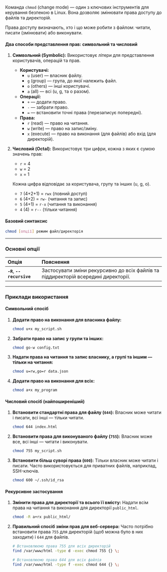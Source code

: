 Команда `chmod` (change mode) — один з ключових інструментів для керування безпекою в Linux. Вона дозволяє змінювати права доступу до файлів та директорій.

Права доступу визначають, хто і що може робити з файлом: читати, писати (змінювати) або виконувати.

#### **Два способи представлення прав: символьний та числовий**

1.  **Символьний (Symbolic):** Використовує літери для представлення користувачів, операцій та прав.
    *   **Користувачі:**
        *   `u` (user) — власник файлу.
        *   `g` (group) — група, до якої належить файл.
        *   `o` (others) — інші користувачі.
        *   `a` (all) — всі (u, g, та o разом).
    *   **Операції:**
        *   `+` — додати право.
        *   `-` — забрати право.
        *   `=` — встановити точні права (перезаписує попередні).
    *   **Права:**
        *   `r` (read) — право на читання.
        *   `w` (write) — право на запис/зміну.
        *   `x` (execute) — право на виконання (для файлів) або вхід (для директорій).

2.  **Числовий (Octal):** Використовує три цифри, кожна з яких є сумою значень прав:
    *   `r` = 4
    *   `w` = 2
    *   `x` = 1

    Кожна цифра відповідає за користувача, групу та інших (u, g, o).
    *   `7` (4+2+1) = `rwx` (повний доступ)
    *   `6` (4+2) = `rw-` (читання та запис)
    *   `5` (4+1) = `r-x` (читання та виконання)
    *   `4` (4) = `r--` (тільки читання)

#### **Базовий синтаксис**

```bash
chmod [опції] режим файл/директорія
```

--- 

### **Основні опції**

| Опція | Пояснення |
| :--- | :--- |
| **`-R`**, **`--recursive`** | Застосувати зміни рекурсивно до всіх файлів та піддиректорій всередині директорії. |

--- 

### **Приклади використання**

#### Символьний спосіб

1.  **Додати право на виконання для власника файлу:**
    ```bash
    chmod u+x my_script.sh
    ```

2.  **Забрати право на запис у групи та інших:**
    ```bash
    chmod go-w config.txt
    ```

3.  **Надати права на читання та запис власнику, а групі та іншим — тільки на читання:**
    ```bash
    chmod u=rw,go=r data.json
    ```

4.  **Додати право на виконання для всіх:**
    ```bash
    chmod a+x my_program
    ```

#### Числовий спосіб (найпоширеніший)

1.  **Встановити стандартні права для файлу (`644`):**
    Власник може читати і писати, всі інші — тільки читати.
    ```bash
    chmod 644 index.html
    ```

2.  **Встановити права для виконуваного файлу (`755`):**
    Власник може все, всі інші — читати і виконувати.
    ```bash
    chmod 755 my_script.sh
    ```

3.  **Встановити більш суворі права (`600`):**
    Тільки власник може читати і писати. Часто використовується для приватних файлів, наприклад, SSH-ключів.
    ```bash
    chmod 600 ~/.ssh/id_rsa
    ```

#### Рекурсивне застосування

1.  **Змінити права для директорії та всього її вмісту:**
    Надати всім права на читання та виконання для директорії `public_html`.
    ```bash
    chmod -R a+rx public_html/
    ```

2.  **Правильний спосіб зміни прав для веб-сервера:**
    Часто потрібно встановити права `755` для директорій (щоб можна було в них заходити) і `644` для файлів.
    ```bash
    # Встановлюємо права 755 для всіх директорій
    find /var/www/html -type d -exec chmod 755 {} \;

    # Встановлюємо права 644 для всіх файлів
    find /var/www/html -type f -exec chmod 644 {} \;
    ```

